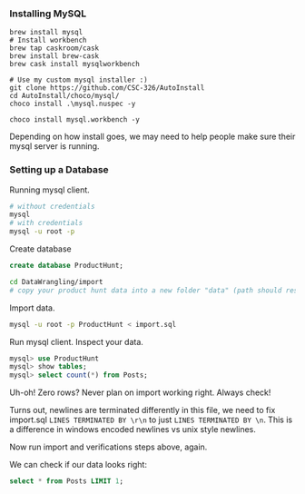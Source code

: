 ### Installing MySQL

```
brew install mysql
# Install workbench
brew tap caskroom/cask
brew install brew-cask
brew cask install mysqlworkbench
```

```
# Use my custom mysql installer :)
git clone https://github.com/CSC-326/AutoInstall
cd AutoInstall/choco/mysql/
choco install .\mysql.nuspec -y

choco install mysql.workbench -y
```

Depending on how install goes, we may need to help people make sure their mysql server is running.

### Setting up a Database

Running mysql client.

```bash
# without credentials
mysql
# with credentials
mysql -u root -p
```

Create database

```sql
create database ProductHunt;
```

```bash
cd DataWrangling/import
# copy your product hunt data into a new folder "data" (path should result as DataWrangling/import/data
```

Import data.

```bash
mysql -u root -p ProductHunt < import.sql 
```

Run mysql client. Inspect your data.

```sql
mysql> use ProductHunt
mysql> show tables;
mysql> select count(*) from Posts;
```

Uh-oh! Zero rows? Never plan on import working right. Always check!

Turns out, newlines are terminated differently in this file, we need to fix import.sql `LINES TERMINATED BY \r\n` to just `LINES TERMINATED BY \n`. This is a difference in windows encoded newlines vs unix style newlines.

Now run import and verifications steps above, again.

We can check if our data looks right:
```sql
select * from Posts LIMIT 1;
```
